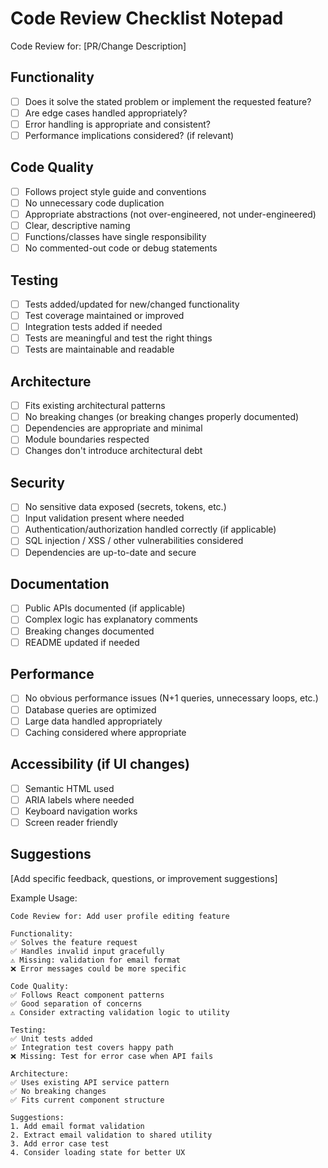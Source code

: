 # Code Review Checklist Notepad

Code Review for: [PR/Change Description]

## Functionality
- [ ] Does it solve the stated problem or implement the requested feature?
- [ ] Are edge cases handled appropriately?
- [ ] Error handling is appropriate and consistent?
- [ ] Performance implications considered? (if relevant)

## Code Quality
- [ ] Follows project style guide and conventions
- [ ] No unnecessary code duplication
- [ ] Appropriate abstractions (not over-engineered, not under-engineered)
- [ ] Clear, descriptive naming
- [ ] Functions/classes have single responsibility
- [ ] No commented-out code or debug statements

## Testing
- [ ] Tests added/updated for new/changed functionality
- [ ] Test coverage maintained or improved
- [ ] Integration tests added if needed
- [ ] Tests are meaningful and test the right things
- [ ] Tests are maintainable and readable

## Architecture
- [ ] Fits existing architectural patterns
- [ ] No breaking changes (or breaking changes properly documented)
- [ ] Dependencies are appropriate and minimal
- [ ] Module boundaries respected
- [ ] Changes don't introduce architectural debt

## Security
- [ ] No sensitive data exposed (secrets, tokens, etc.)
- [ ] Input validation present where needed
- [ ] Authentication/authorization handled correctly (if applicable)
- [ ] SQL injection / XSS / other vulnerabilities considered
- [ ] Dependencies are up-to-date and secure

## Documentation
- [ ] Public APIs documented (if applicable)
- [ ] Complex logic has explanatory comments
- [ ] Breaking changes documented
- [ ] README updated if needed

## Performance
- [ ] No obvious performance issues (N+1 queries, unnecessary loops, etc.)
- [ ] Database queries are optimized
- [ ] Large data handled appropriately
- [ ] Caching considered where appropriate

## Accessibility (if UI changes)
- [ ] Semantic HTML used
- [ ] ARIA labels where needed
- [ ] Keyboard navigation works
- [ ] Screen reader friendly

## Suggestions
[Add specific feedback, questions, or improvement suggestions]

Example Usage:
```
Code Review for: Add user profile editing feature

Functionality:
✅ Solves the feature request
✅ Handles invalid input gracefully
⚠️ Missing: validation for email format
❌ Error messages could be more specific

Code Quality:
✅ Follows React component patterns
✅ Good separation of concerns
⚠️ Consider extracting validation logic to utility

Testing:
✅ Unit tests added
✅ Integration test covers happy path
❌ Missing: Test for error case when API fails

Architecture:
✅ Uses existing API service pattern
✅ No breaking changes
✅ Fits current component structure

Suggestions:
1. Add email format validation
2. Extract email validation to shared utility
3. Add error case test
4. Consider loading state for better UX
```

